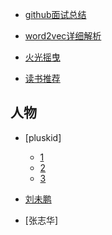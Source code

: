 
- [github面试总结](https://github.com/CyC2018/Interview-Notebook)

- [word2vec详细解析](https://zhuanlan.zhihu.com/p/26306795)

- [火光摇曳](http://www.flickering.cn/)

- [读书推荐](https://blog.csdn.net/ffeng271/article/details/7164498)



## 人物
- [pluskid]
    - [1](http://lifegoo.pluskid.org/)
    - [2](http://blog.pluskid.org/)
    - [3](http://freemind.pluskid.org/archive/)
- [刘未鹏](http://mindhacks.cn/)

- [张志华]  
